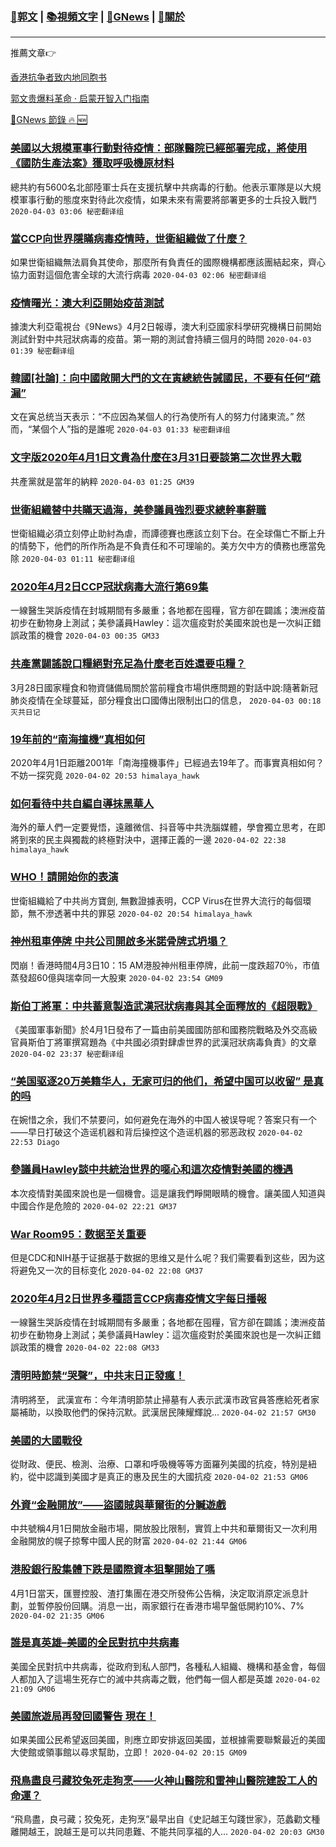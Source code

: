 ###  [:eagle:郭文](https://github.com/ourhimalayas/txt) | [:books:視頻文字](https://github.com/ourhimalayas/txt/blob/master/content/README.md) | [:newspaper:GNews](https://github.com/ourhimalayas/txt/blob/master/content/gnews/README.md) | [:pray:關於](https://github.com/ourhimalayas/home/tree/master/about)
---

推薦文章:point_right:

[香港抗争者致内地同胞书](https://github.com/ourhimalayas/news/blob/master/2019/08/a_letter_from_the_hong_kong_people.md)

[郭文贵爆料革命 · 启蒙开智入门指南](https://github.com/ourhimalayas/txt/issues/1)

[:newspaper:GNews 節錄 :fire: :new:](https://github.com/ourhimalayas/txt/blob/master/content/gnews/README.md) 



### [美國以大規模軍事行動對待疫情：部隊醫院已經部署完成，將使用《國防生產法案》獲取呼吸機原材料](/content/gnews/1/README.md)

總共約有5600名北部陸軍士兵在支援抗擊中共病毒的行動。他表示軍隊是以大規模軍事行動的態度來對待此次疫情，如果未來有需要將部署更多的士兵投入戰鬥  `2020-04-03 03:06 秘密翻译组`

### [當CCP向世界隱瞞病毒疫情時，世衛組織做了什麼？](/content/gnews/2/README.md)

如果世衛組織無法肩負其使命，那麼所有負責任的國際機構都應該團結起來，齊心協力面對這個危害全球的大流行病毒  `2020-04-03 02:06 秘密翻译组`

### [疫情曙光：澳大利亞開始疫苗測試](/content/gnews/3/README.md)

據澳大利亞電視台《9News》4月2日報導，澳大利亞國家科學研究機構日前開始測試針對中共冠狀病毒的疫苗。第一期的測試會持續三個月的時間  `2020-04-03 01:39 秘密翻译组`

### [韓國[社論]：向中國敞開大門的文在寅總統告誡國民，不要有任何”疏漏”](/content/gnews/4/README.md)

文在寅总统当天表示：“不应因為某個人的行為使所有人的努力付諸東流。” 然而，“某個个人”指的是誰呢  `2020-04-03 01:33 秘密翻译组`

### [文字版2020年4月1日文貴為什麼在3月31日要談第二次世界大戰](/content/gnews/5/README.md)

共產黨就是當年的納粹  `2020-04-03 01:25 GM39`

### [世衛組織替中共瞞天過海，美參議員強烈要求總幹事辭職](/content/gnews/6/README.md)

世衛組織必須立刻停止助紂為虐，而譚德賽也應該立刻下台。在全球傷亡不斷上升的情勢下，他們的所作所為是不負責任和不可理喻的。美方欠中方的債務也應當免除  `2020-04-03 01:11 秘密翻译组`

### [2020年4月2日CCP冠狀病毒大流行第69集](/content/gnews/7/README.md)

一線醫生哭訴疫情在封城期間有多嚴重；各地都在囤糧，官方卻在闢謠；澳洲疫苗初步在動物身上測試；美參議員Hawley：這次瘟疫對於美國來說也是一次糾正錯誤政策的機會  `2020-04-03 00:35 GM33`

### [共產黨闢謠說口糧絕對充足為什麼老百姓還要屯糧？](/content/gnews/8/README.md)

3月28日國家糧食和物資儲備局關於當前糧食市場供應問題的對話中說:隨著新冠肺炎疫情在全球蔓延，部分糧食出口國傳出限制出口的信息，  `2020-04-03 00:18 灭共日记`

### [19年前的“南海撞機”真相如何](/content/gnews/9/README.md)

2020年4月1日距離2001年「南海撞機事件」已經過去19年了。而事實真相如何？ 不妨一探究竟  `2020-04-02 20:53 himalaya_hawk`

### [如何看待中共自編自導抹黑華人](/content/gnews/10/README.md)

海外的華人們一定要覺悟，遠離微信、抖音等中共洗腦媒體，學會獨立思考，在即將到來的民主與獨裁的終極對決中，選擇正義的一邊  `2020-04-02 22:38 himalaya_hawk`

### [WHO！請開始你的表演](/content/gnews/11/README.md)

世衛組織給了中共尚方寶劍, 無數證據表明，CCP Virus在世界大流行的每個環節，無不滲透著中共的罪惡  `2020-04-02 20:54 himalaya_hawk`

### [神州租車停牌 中共公司開啟多米諾骨牌式坍塌？](/content/gnews/12/README.md)

閃崩！香港時間4月3日10：15 AM港股神州租車停牌，此前一度跌超70％，市值蒸發超60億與瑞幸同一大股東  `2020-04-02 23:54 GM09`

### [斯伯丁將軍：中共蓄意製造武漢冠狀病毒與其全面釋放的《超限戰》](/content/gnews/13/README.md)

《美國軍事新聞》於4月1日發布了一篇由前美國國防部和國務院戰略及外交高級官員斯伯丁將軍撰寫題為《中共國必須對肆虐世界的武漢冠狀病毒負責》的文章  `2020-04-02 23:37 秘密翻译组`

### [“美国驱逐20万美籍华人，无家可归的他们，希望中国可以收留” 是真的吗](/content/gnews/14/README.md)

在婉惜之余，我们不禁要问，如何避免在海外的中国人被误导呢？答案只有一个——早日打破这个造谣机器和背后操控这个造谣机器的邪恶政权  `2020-04-02 22:53 Diago`

### [參議員Hawley談中共統治世界的噁心和這次疫情對美國的機遇](/content/gnews/15/README.md)

本次疫情對美國來說也是一個機會。這是讓我們睜開眼睛的機會。讓美國人知道與中國合作是危險的  `2020-04-02 22:21 GM37`

### [War Room95：数据至关重要](/content/gnews/16/README.md)

但是CDC和NIH基于证据基于数据的思维又是什么呢？我们需要看到这些，因为这将避免又一次的目标变化  `2020-04-02 22:08 GM37`

### [2020年4月2日世界多種語言CCP病毒疫情文字每日播報](/content/gnews/17/README.md)

一線醫生哭訴疫情在封城期間有多嚴重；各地都在囤糧，官方卻在闢謠；澳洲疫苗初步在動物身上測試；美參議員Hawley：這次瘟疫對於美國來說也是一次糾正錯誤政策的機會  `2020-04-02 22:08 GM33`

### [清明時節禁“哭聲”，中共末日正發瘋！](/content/gnews/18/README.md)

清明將至， 武漢宣布：今年清明節禁止掃墓有人表示武漢市政官員答應給死者家屬補助，以換取他們的保持沉默。武漢居民陳耀輝說...  `2020-04-02 21:57 GM30`

### [美國的大國戰役](/content/gnews/19/README.md)

從財政、便民、檢測、治療、口罩和呼吸機等等方面羅列美國的抗疫，特別是紐約，從中認識到美國才是真正的惠及民生的大國抗疫  `2020-04-02 21:53 GM06`

### [外資“金融開放”——盜國賊與華爾街的分贓遊戲](/content/gnews/20/README.md)

中共號稱4月1日開放金融市場，開放股比限制，實質上中共和華爾街又一次利用金融開放的幌子掠奪中國人民的財富  `2020-04-02 21:44 GM06`

### [港股銀行股集體下跌是國際資本狙擊開始了嗎](/content/gnews/21/README.md)

4月1日當天，匯豐控股、渣打集團在港交所發佈公告稱，決定取消原定派息計劃，並暫停股份回購。消息一出，兩家銀行在香港市場早盤低開約10%、7%  `2020-04-02 21:35 GM06`

### [誰是真英雄&#8211;美國的全民對抗中共病毒](/content/gnews/22/README.md)

美國全民對抗中共病毒，從政府到私人部門，各種私人組織、機構和基金會，每個人都加入了這場生死存亡的滅中共病毒之戰，他們每一個人都是英雄  `2020-04-02 21:09 GM06`

### [美國旅遊局再發回國警告 現在！](/content/gnews/23/README.md)

如果美國公民希望返回美國，則應立即安排返回美國，並根據需要聯繫最近的美國大使館或領事館以尋求幫助，立即！  `2020-04-02 20:15 GM09`

### [飛鳥盡良弓藏狡兔死走狗烹——火神山醫院和雷神山醫院建設工人的命運？](/content/gnews/24/README.md)

“飛鳥盡，良弓藏；狡兔死，走狗烹”最早出自《史記越王勾踐世家》，范蠡勸文種離開越王，說越王是可以共同患難、不能共同享福的人...  `2020-04-02 20:03 GM30`

